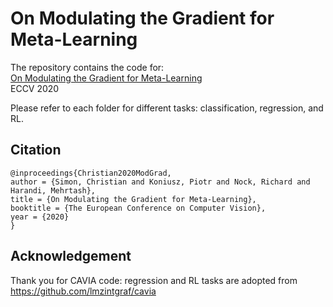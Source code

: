 # On Modulating the Gradient for Meta-Learning

The repository contains the code for:
<br/>
[On Modulating the Gradient for Meta-Learning](http://www.ecva.net/papers/eccv_2020/papers_ECCV/papers/123530545.pdf)
<br/>
ECCV 2020


Please refer to each folder for different tasks: classification, regression, and RL.


## Citation

```` 
@inproceedings{Christian2020ModGrad,
author = {Simon, Christian and Koniusz, Piotr and Nock, Richard and Harandi, Mehrtash},
title = {On Modulating the Gradient for Meta-Learning},
booktitle = {The European Conference on Computer Vision},
year = {2020}
}
````


## Acknowledgement
Thank you for CAVIA code: 
regression and RL tasks are adopted from https://github.com/lmzintgraf/cavia

